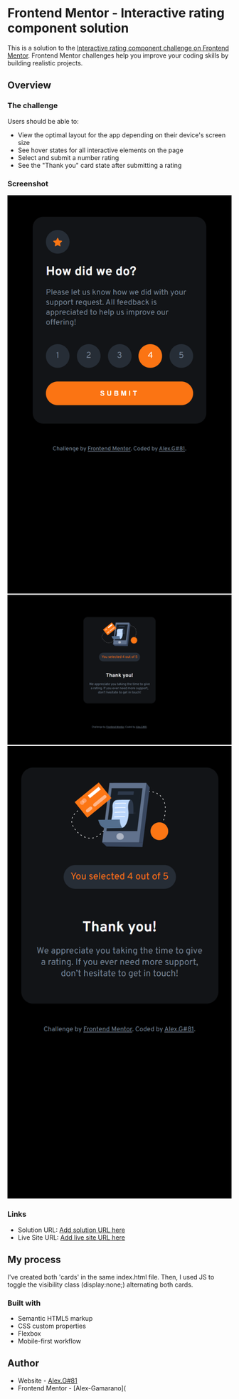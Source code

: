 # Frontend Mentor - Interactive rating component solution

This is a solution to the [Interactive rating component challenge on Frontend Mentor](https://www.frontendmentor.io/challenges/interactive-rating-component-koxpeBUmI). Frontend Mentor challenges help you improve your coding skills by building realistic projects.

## Overview

### The challenge

Users should be able to:

- View the optimal layout for the app depending on their device's screen size
- See hover states for all interactive elements on the page
- Select and submit a number rating
- See the "Thank you" card state after submitting a rating

### Screenshot

![](<./images/127.0.0.1_5500_index.html%20(2).png>)
![](<./images/127.0.0.1_5500_index.html%20(4).png>)
![](<./images/127.0.0.1_5500_index.html%20(3).png>)

### Links

- Solution URL: [Add solution URL here](https://your-solution-url.com)
- Live Site URL: [Add live site URL here](https://your-live-site-url.com)

## My process

I've created both 'cards' in the same index.html file.
Then, I used JS to toggle the visibility class (display:none;) alternating both cards.

### Built with

- Semantic HTML5 markup
- CSS custom properties
- Flexbox
- Mobile-first workflow

## Author

- Website - [Alex.G#81](https://www.your-site.com)
- Frontend Mentor - [Alex-Gamarano](
